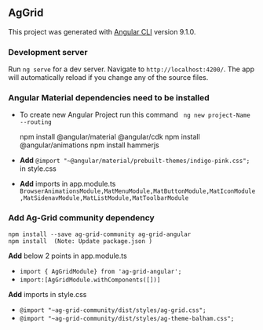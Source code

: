 ## AgGrid
This project was generated with [Angular CLI](https://github.com/angular/angular-cli) version 9.1.0.
### Development server
Run `ng serve` for a dev server. Navigate to `http://localhost:4200/`. The app will automatically reload if you change any of the source files.
### Angular Material dependencies need to be installed
- To create new Angular Project run this command ` ng new project-Name --routing`

   
    npm install @angular/material @angular/cdk
    npm install @angular/animations
    npm install hammerjs 
    
- **Add** `@import "~@angular/material/prebuilt-themes/indigo-pink.css";` in style.css
- **Add** imports in app.module.ts <br>`BrowserAnimationsModule,MatMenuModule,MatButtonModule,MatIconModule,MatSidenavModule,MatListModule,MatToolbarModule` 
### Add Ag-Grid community dependency
    npm install --save ag-grid-community ag-grid-angular
    npm install  (Note: Update package.json )
**Add** below 2 points in app.module.ts
- `import { AgGridModule} from 'ag-grid-angular';  `  
- `import:[AgGridModule.withComponents([])]`

**Add** imports in style.css
- `@import "~ag-grid-community/dist/styles/ag-grid.css"; `
- `@import "~ag-grid-community/dist/styles/ag-theme-balham.css"; ` 
 
